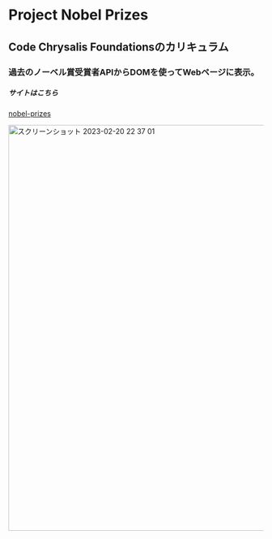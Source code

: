 # Project Nobel Prizes

## Code Chrysalis Foundationsのカリキュラム

### 過去のノーベル賞受賞者APIからDOMを使ってWebページに表示。 
##### サイトはこちら  
[nobel-prizes](https://takeshi-arihori.github.io/nobel_prizes/)


<img width="800" alt="スクリーンショット 2023-02-20 22 37 01" src="https://user-images.githubusercontent.com/83809409/220123289-9fb43f44-f8cb-46d4-9b2a-b8104e83c5ab.png">
